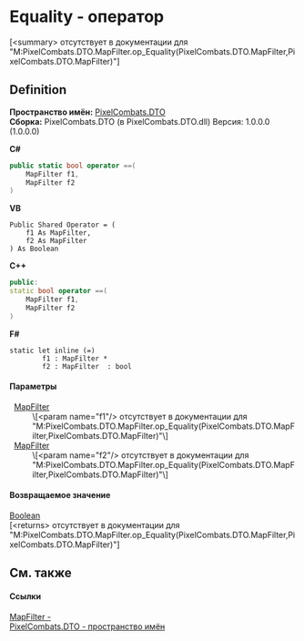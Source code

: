 # Equality - оператор


\[&lt;summary&gt; отсутствует в документации для "M:PixelCombats.DTO.MapFilter.op_Equality(PixelCombats.DTO.MapFilter,PixelCombats.DTO.MapFilter)"\]



## Definition
**Пространство имён:** <a href="f881f7a4-906c-58b7-78f8-47b8496b9d39">PixelCombats.DTO</a>  
**Сборка:** PixelCombats.DTO (в PixelCombats.DTO.dll) Версия: 1.0.0.0 (1.0.0.0)

**C#**
``` C#
public static bool operator ==(
	MapFilter f1,
	MapFilter f2
)
```
**VB**
``` VB
Public Shared Operator = ( 
	f1 As MapFilter,
	f2 As MapFilter
) As Boolean
```
**C++**
``` C++
public:
static bool operator ==(
	MapFilter f1, 
	MapFilter f2
)
```
**F#**
``` F#
static let inline (=)
        f1 : MapFilter * 
        f2 : MapFilter  : bool
```



#### Параметры
<dl><dt>  <a href="098d04a3-dd3c-39e8-277f-82f1a1cde40c">MapFilter</a></dt><dd>\[&lt;param name="f1"/&gt; отсутствует в документации для "M:PixelCombats.DTO.MapFilter.op_Equality(PixelCombats.DTO.MapFilter,PixelCombats.DTO.MapFilter)"\]</dd><dt>  <a href="098d04a3-dd3c-39e8-277f-82f1a1cde40c">MapFilter</a></dt><dd>\[&lt;param name="f2"/&gt; отсутствует в документации для "M:PixelCombats.DTO.MapFilter.op_Equality(PixelCombats.DTO.MapFilter,PixelCombats.DTO.MapFilter)"\]</dd></dl>

#### Возвращаемое значение
<a href="https://learn.microsoft.com/dotnet/api/system.boolean" target="_blank" rel="noopener noreferrer">Boolean</a>  
\[&lt;returns&gt; отсутствует в документации для "M:PixelCombats.DTO.MapFilter.op_Equality(PixelCombats.DTO.MapFilter,PixelCombats.DTO.MapFilter)"\]

## См. также


#### Ссылки
<a href="098d04a3-dd3c-39e8-277f-82f1a1cde40c">MapFilter - </a>  
<a href="f881f7a4-906c-58b7-78f8-47b8496b9d39">PixelCombats.DTO - пространство имён</a>  
